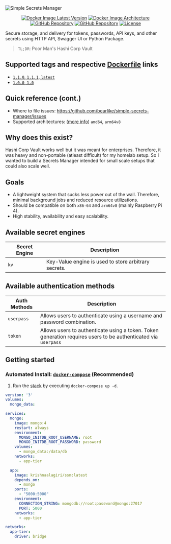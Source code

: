 <img alt="Simple Secrets Manager" src="https://github.com/bearlike/simple-secrets-manager/raw/main/docs/img/gh_banner.png" />
<p align="center">
    <a href="https://hub.docker.com/r/krishnaalagiri/ssm/tags"><img alt="Docker Image Latest Version" src="https://img.shields.io/docker/v/krishnaalagiri/ssm?logo=docker&sort=semver"></a>
    <a href="https://hub.docker.com/r/krishnaalagiri/ssm/tags"><img alt="Docker Image Architecture" src="https://img.shields.io/badge/architecture-arm64v8%20%7C%20x86__64-blue?logo=docker"></a>
    <a href="https://github.com/bearlike/simple-secrets-manager/actions/workflows/ci.yml"><img alt="GitHub Repository" src="https://img.shields.io/github/workflow/status/bearlike/simple-secrets-manager/Build%20and%20deploy%20multiarch%20image?logo=github"></a>
    <a href="https://github.com/bearlike/simple-secrets-manager"><img alt="GitHub Repository" src="https://img.shields.io/badge/GitHub-bearlike%2Fsimple--secrets--manager-blue?logo=github"></a>
    <a href="https://github.com/bearlike/simple-secrets-manager/blob/main/LICENSE"><img alt="License" src="https://img.shields.io/github/license/bearlike/simple-secrets-manager"></a>
</p>


Secure storage, and delivery for tokens, passwords, API keys, and other secrets using HTTP API, Swagger UI or Python Package.
> `TL;DR`: Poor Man's Hashi Corp Vault 


## Supported tags and respective [Dockerfile](https://github.com/bearlike/simple-secrets-manager/blob/main/Dockerfile) links
- [`1.1.0`, `1.1`, `1`, `latest`](https://github.com/bearlike/simple-secrets-manager/blob/releases/v1.1.0/Dockerfile)
- [`1.0.0`, `1.0`](https://github.com/bearlike/simple-secrets-manager/blob/releases/v1.0.0/Dockerfile)


## Quick reference (cont.)
- Where to file issues: https://github.com/bearlike/simple-secrets-manager/issues
- Supported architectures: ([more info](https://github.com/docker-library/official-images#architectures-other-than-amd64)) `amd64`, `arm64v8`


## Why does this exist?
Hashi Corp Vault works well but it was meant for enterprises. Therefore, it was heavy and non-portable (atleast difficult) for my homelab setup. So I wanted to build a Secrets Manager intended for small scale setups that could also scale well. 


## Goals
- A lightweight system that sucks less power out of the wall. Therefore, minimal background jobs and reduced resource utilizations.
- Should be compatible on both `x86-64` and `arm64v8` (mainly Raspberry Pi 4).
- High stability, availability and easy scalability.      


## Available secret engines
| Secret Engine | Description                                          |
| ------------- | ---------------------------------------------------- |
| `kv`          | Key-Value engine is used to store arbitrary secrets. |


## Available authentication methods
| Auth Methods      | Description                                 |
|-------------------|---------------------------------------------|
| `userpass`        | Allows users to authenticate using a username and password combination.   |
| `token`           | Allows users to authenticate using a token. Token generation requires users to be authenticated via `userpass`  |


## Getting started
### Automated Install: [`docker-compose`](https://docs.docker.com/compose/install/) (Recommended)
1. Run the [stack](https://github.com/bearlike/simple-secrets-manager/blob/main/docker-compose.yml) by executing `docker-compose up -d`.

```yaml
version: '3'
volumes:
  mongo_data:

services:
  mongo:
    image: mongo:4
    restart: always
    environment:
      MONGO_INITDB_ROOT_USERNAME: root
      MONGO_INITDB_ROOT_PASSWORD: password
    volumes:
      - mongo_data:/data/db
    networks:
      - app-tier

  app:
    image: krishnaalagiri/ssm:latest
    depends_on:
      - mongo
    ports:
      - "5000:5000"
    environment:
      CONNECTION_STRING: mongodb://root:password@mongo:27017
      PORT: 5000
    networks:
      - app-tier

networks:
  app-tier:
    driver: bridge
```
